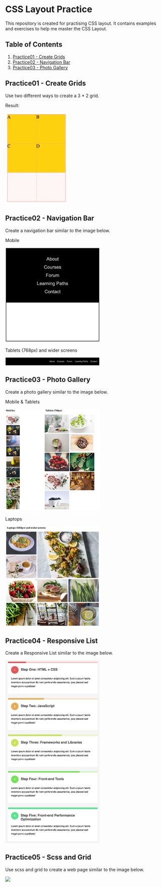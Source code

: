 # CSS Layout Practice

This repository is created for practising CSS layout. It contains examples and exercises to help me master the CSS Layout.

## Table of Contents

1. [Practice01 - Create Grids](#practice01---create-grids)
2. [Practice02 - Navigation Bar](#practice02---navigation-bar)
3. [Practice03 - Photo Gallery](#practice03---photo-gallery)

## Practice01 - Create Grids

Use two different ways to create a 3 \* 2 grid.

Result:

<img src="/practice01-create-grid/result.png" width="200">

## Practice02 - Navigation Bar

Create a navigation bar similar to the image below.

Mobile

<img src="/practice02-navigation-bar/assets/images/mobile.png" width="300">

Tablets (768px) and wider screens

<img src="/practice02-navigation-bar/assets/images/tablets.png" width="300">

## Practice03 - Photo Gallery

Create a photo gallery similar to the image below.

Mobile & Tablets

<img src="/practice03-photo-gallery/assets/images/mobile&tablets.png" width="300">

Laptops

<img src="/practice03-photo-gallery/assets/images/laptops.png" width="300">

## Practice04 - Responsive List

Create a Responsive List similar to the image below.

<img src="/practice04-responsive-list/result.png" width="300">

## Practice05 - Scss and Grid

Use scss and grid to create a web page similar to the image below.

<img src="/practice05-scss&grid/result.png" width="300">
